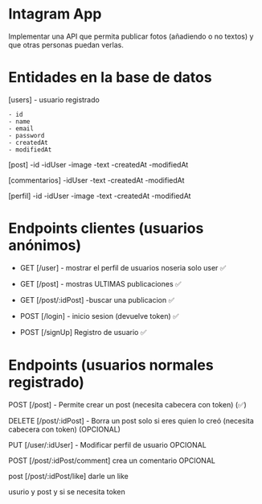 # Intagram App

Implementar una API que permita publicar fotos (añadiendo o no textos) y que otras
personas puedan verlas.

# Entidades en la base de datos

[users] - usuario registrado

    - id
    - name
    - email
    - password
    - createdAt
    - modifiedAt

[post]
-id
-idUser
-image
-text
-createdAt
-modifiedAt

[commentarios]
-idUser
-text
-createdAt
-modifiedAt

[perfil]
-id
-idUser
-image
-text
-createdAt
-modifiedAt

# Endpoints clientes (usuarios anónimos)

-   GET [/user] - mostrar el perfil de usuarios noseria solo user ✅

-   GET [/post] - mostras ULTIMAS publicaciones ✅

-   GET [/post/:idPost] -buscar una publicacion ✅

-   POST [/login] - inicio sesion (devuelve token) ✅

-   POST [/signUp] Registro de usuario ✅

# Endpoints (usuarios normales registrado)

POST [/post] - Permite crear un post (necesita cabecera con token) (✅)

DELETE [/post/:idPost] - Borra un post solo si eres quien lo creó (necesita cabecera con token) (OPCIONAL)

PUT [/user/:idUser] - Modificar perfil de usuario OPCIONAL 

POST [/post/:idPost/comment] crea un comentario  OPCIONAL 

post [/post/:idPost/like] darle un like 

usurio y post y si se necesita token
